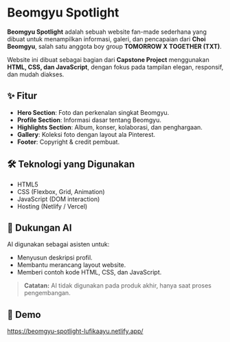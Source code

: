 # Beomgyu Spotlight

**Beomgyu Spotlight** adalah sebuah website fan-made sederhana yang dibuat untuk menampilkan informasi, galeri, dan pencapaian dari **Choi Beomgyu**, salah satu anggota boy group **TOMORROW X TOGETHER (TXT)**.

Website ini dibuat sebagai bagian dari **Capstone Project** menggunakan **HTML, CSS, dan JavaScript**, dengan fokus pada tampilan elegan, responsif, dan mudah diakses.

## ✨ Fitur
- **Hero Section**: Foto dan perkenalan singkat Beomgyu.
- **Profile Section**: Informasi dasar tentang Beomgyu.
- **Highlights Section**: Album, konser, kolaborasi, dan penghargaan.
- **Gallery**: Koleksi foto dengan layout ala Pinterest.
- **Footer**: Copyright & credit pembuat.

## 🛠️ Teknologi yang Digunakan
- HTML5
- CSS (Flexbox, Grid, Animation)
- JavaScript (DOM interaction)
- Hosting (Netlify / Vercel)

## 🤖 Dukungan AI
AI digunakan sebagai asisten untuk:
- Menyusun deskripsi profil.
- Membantu merancang layout website.
- Memberi contoh kode HTML, CSS, dan JavaScript.

> **Catatan:** AI tidak digunakan pada produk akhir, hanya saat proses pengembangan.

## 📸 Demo
https://beomgyu-spotlight-lufikaayu.netlify.app/

